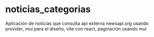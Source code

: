 # noticias_categorias
Aplicación de noticias que consulta api externa newsapi.org usando provider, mui para el diseño, vite con react, paginación usando mui

